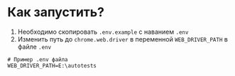 # Как запустить?

1. Необходимо скопировать `.env.example` с наванием `.env`
2. Изменить путь до `chrome.web.driver` в переменной `WEB_DRIVER_PATH` в файле `.env`

```
# Пример .env файла
WEB_DRIVER_PATH=Е:\autotests
```